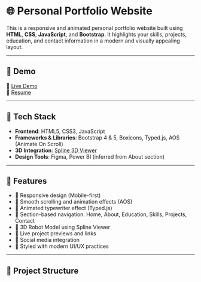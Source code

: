 # 🌐 Personal Portfolio Website

This is a responsive and animated personal portfolio website built using **HTML**, **CSS**, **JavaScript**, and **Bootstrap**. It highlights your skills, projects, education, and contact information in a modern and visually appealing layout.

---

## 📸 Demo

🚀 [Live Demo](https://your-deployed-site-link.com)  
📄 [Resume](https://drive.google.com/file/d/1XSz5VX6b1MTIJoysxL1tjrMQYU1d-mHV/view?usp=drive_link)

---

## 🔧 Tech Stack

- **Frontend**: HTML5, CSS3, JavaScript
- **Frameworks & Libraries**: Bootstrap 4 & 5, Boxicons, Typed.js, AOS (Animate On Scroll)
- **3D Integration**: [Spline 3D Viewer](https://spline.design/)
- **Design Tools**: Figma, Power BI (inferred from About section)

---

## 📂 Features

- 🔹 Responsive design (Mobile-first)
- 🔹 Smooth scrolling and animation effects (AOS)
- 🔹 Animated typewriter effect (Typed.js)
- 🔹 Section-based navigation: Home, About, Education, Skills, Projects, Contact
- 🔹 3D Robot Model using Spline Viewer
- 🔹 Live project previews and links
- 🔹 Social media integration
- 🔹 Styled with modern UI/UX practices

---

## 📁 Project Structure

